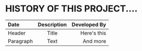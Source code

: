 # HISTORY OF THIS PROJECT....

| Date        | Description | Developed By  |
| :---        |    :----:   |          ---: |
| Header      | Title       | Here's this   |
| Paragraph   | Text        | And more      |